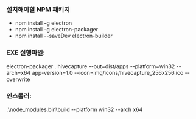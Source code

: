 ### 설치해야할 NPM 패키지
- npm install -g electron
- npm install -g electron-packager
- npm install --saveDev electron-builder

### EXE 실행파일:
electron-packager . hivecapture --out=dist/apps --platform=win32 --arch=x64 app-version=1.0 --icon=img/icons/hivecapture_256x256.ico --overwrite

### 인스톨러:
.\node_modules\.bin\build --platform win32 --arch x64